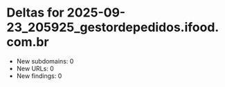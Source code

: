 # Deltas for 2025-09-23_205925_gestordepedidos.ifood.com.br
- New subdomains: 0
- New URLs: 0
- New findings: 0
